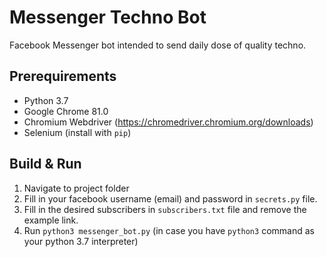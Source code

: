 # Messenger Techno Bot

Facebook Messenger bot intended to send daily dose of quality techno.

## Prerequirements

- Python 3.7
- Google Chrome 81.0
- Chromium Webdriver (https://chromedriver.chromium.org/downloads)
- Selenium (install with `pip`)

## Build & Run

1. Navigate to project folder
2. Fill in your facebook username (email) and password in `secrets.py` file.
3. Fill in the desired subscribers in `subscribers.txt` file and remove the example link.
4. Run `python3 messenger_bot.py` (in case you have `python3` command as your python 3.7 interpreter)
